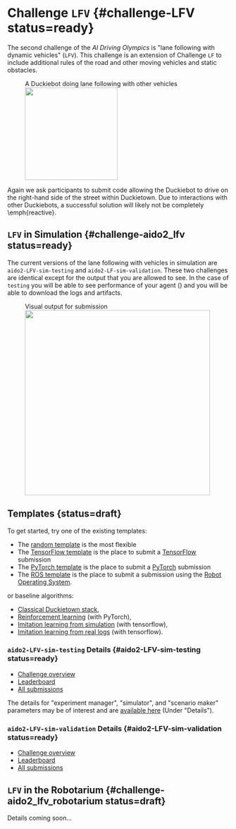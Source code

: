 # Challenge `LFV` {#challenge-LFV status=ready}

The second challenge of the *AI Driving Olympics* is "lane following with dynamic vehicles" (`LFV`).
This challenge is an extension of Challenge `LF` to include additional rules of the road and other moving vehicles and static obstacles.



<figure figure-id="fig:lane-following-vehicles">
    <figcaption>A Duckiebot doing lane following with other vehicles</figcaption>
    <img style='width:15em' src="lane_following_v.jpg"/>
</figure>


Again we ask participants to submit code allowing the Duckiebot to drive on the right-hand side of the street within Duckietown. Due to interactions with other Duckiebots, a successful solution will likely not be completely \emph{reactive}. 

<!-- * This challenge uses the Duckietown challenge infrastructure. The precise definition of the challenge is in the [challenge definition repository](https://github.com/duckietown/challenge-aido_LF) -->


## `LFV` in Simulation {#challenge-aido2_lfv status=ready}

The current versions of the lane following with vehicles in simulation are `aido2-LFV-sim-testing` and `aido2-LF-sim-validation`. These two challenges are identical except for the output that you are allowed to see. In the case of `testing` you will be able to see performance of your agent ([](#fig:submission-output-lfv))  and you will be able to download the logs and artifacts. 

<figure figure-id="fig:submission-output-lfv">
    <figcaption>Visual output for submission</figcaption>
    <img style='width:30em' src="submission-output-lfv.png"/>
</figure>

## Templates {status=draft}

To get started, try one of the existing templates:

* The [random template](#minimal-template) is the most flexible
* The [TensorFlow template](#tensorflow-template) is the place to submit a [TensorFlow](https://www.tensorflow.org/) submission
* The [PyTorch template](#pytorch-template) is the place to submit a [PyTorch](https://pytorch.org/) submission
* The [ROS template](#ros-template) is the place to submit a submission using the [Robot Operating System](http://www.ros.org/). 

or baseline algorithms:

 - [Classical Duckietown stack](#ros-baseline),
 - [Reinforcement learning](#embodied_rl) (with PyTorch),
 - [Imitation learning from simulation](#embodied_il_sim) (with tensorflow),
 - [Imitation learning from real logs](#embodied_il_logs) (with tensorflow).


### `aido2-LFV-sim-testing` Details {#aido2-LFV-sim-testing status=ready}

 - [Challenge overview](https://challenges.duckietown.org/v4/humans/challenges/aido2-LFV-sim-testing)
 - [Leaderboard](https://challenges.duckietown.org/v4/humans/challenges/aido2-LFV-sim-testing/leaderboard)
 - [All submissions](https://challenges.duckietown.org/v4/humans/challenges/aido2-LFV-sim-testing/submissions)


<!-- Interaction protocol: [`aido2_db18_agent-z2`](#aido2_db18_agent-z2) -->

The details for "experiment manager", "simulator", and "scenario maker" parameters may be of interest and are [available here](https://challenges.duckietown.org/v4/humans/challenges/aido2-LFV-sim-testing) (Under "Details").

### `aido2-LFV-sim-validation` Details {#aido2-LFV-sim-validation status=ready}

 - [Challenge overview](https://challenges.duckietown.org/v4/humans/challenges/aido2-LFV-sim-validation)
 - [Leaderboard](https://challenges.duckietown.org/v4/humans/challenges/aido2-LFV-sim-validation/leaderboard)
 - [All submissions](https://challenges.duckietown.org/v4/humans/challenges/aido2-LFV-sim-validation/submissions)


<!-- Interaction protocol: [`aido2_db18_agent-z2`](#aido2_db18_agent-z2) -->


## `LFV` in the Robotarium {#challenge-aido2_lfv_robotarium status=draft}

Details coming soon...




 



 
